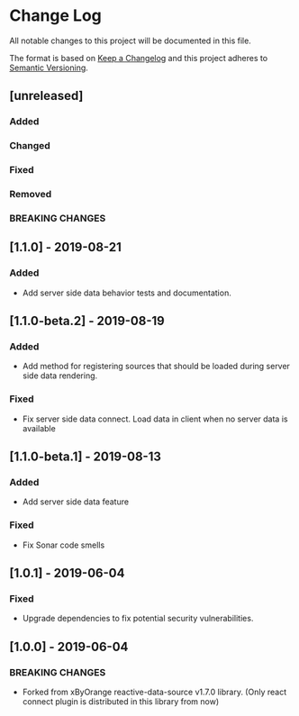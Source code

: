 # Change Log
All notable changes to this project will be documented in this file.

The format is based on [Keep a Changelog](http://keepachangelog.com/)
and this project adheres to [Semantic Versioning](http://semver.org/).

## [unreleased]
### Added
### Changed
### Fixed
### Removed
### BREAKING CHANGES

## [1.1.0] - 2019-08-21
### Added
- Add server side data behavior tests and documentation.

## [1.1.0-beta.2] - 2019-08-19
### Added
- Add method for registering sources that should be loaded during server side data rendering.

### Fixed
- Fix server side data connect. Load data in client when no server data is available

## [1.1.0-beta.1] - 2019-08-13
### Added
- Add server side data feature

### Fixed
- Fix Sonar code smells

## [1.0.1] - 2019-06-04
### Fixed
- Upgrade dependencies to fix potential security vulnerabilities.

## [1.0.0] - 2019-06-04
### BREAKING CHANGES
- Forked from xByOrange reactive-data-source v1.7.0 library. (Only react connect plugin is distributed in this library from now)
